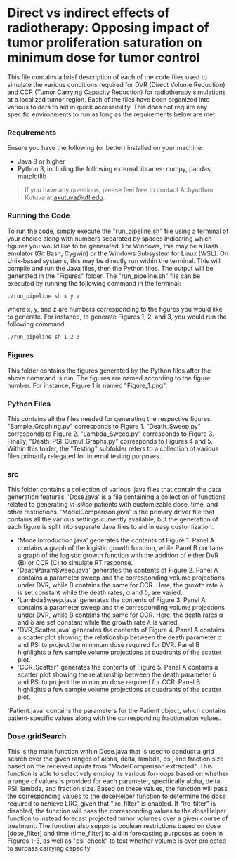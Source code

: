# Direct vs indirect effects of radiotherapy: Opposing impact of tumor proliferation saturation on minimum dose for tumor control
This file contains a brief description of each of the code files used to simulate the various conditions required for DVR (Direct Volume Reduction) and CCR (Tumor Carrying Capacity Reduction) for radiotherapy simulations at a localized tumor region. Each of the files have been organized into various folders to aid in quick accessibility. This does not require any specific environments to run as long as the requirements below are met.
### Requirements
Ensure you have the following (or better) installed on your machine:
* Java 8 or higher
* Python 3, including the following external libraries: numpy, pandas, matplotlib
> If you have any questions, please feel free to contact Achyudhan Kutuva at akutuva@ufl.edu.
### Running the Code
To run the code, simply execute the "run_pipeline.sh" file using a terminal of your choice along with numbers separated by spaces indicating which figures you would like to be generated. For Windows, this may be a Bash emulator (Git Bash, Cygwin) or the Windows Subsystem for Linux (WSL). On Unix-based systems, this may be directly run within the terminal. This will compile and run the Java files, then the Python files. The output will be generated in the "Figures" folder. The "run_pipeline.sh" file can be executed by running the following command in the terminal:
``` bash
./run_pipeline.sh x y z
```
where x, y, and z are numbers corresponding to the figures you would like to generate. For instance, to generate Figures 1, 2, and 3, you would run the following command:
``` bash
./run_pipeline.sh 1 2 3
```

### Figures
This folder contains the figures generated by the Python files after the above command is run. The figures are named according to the figure number. For instance, Figure 1 is named "Figure_1.png".
### Python Files
This contains all the files needed for generating the respective figures. "Sample_Graphing.py" corresponds to Figure 1. "Death_Sweep.py" corresponds to Figure 2. "Lambda_Sweep.py" corresponds to Figure 3. Finally, "Death_PSI_Cumul_Graphs.py" corresponds to Figures 4 and 5. Within this folder, the "Testing" subfolder refers to a collection of various files primarily relegated for internal testing purposes.
### src
This folder contains a collection of various .java files that contain the data generation features. 'Dose.java' is a file containing a collection of functions related to generating *in-silico* patients with customizable dose, time, and other restrictions. 'ModelComparison.java' is the primary driver file that contains all the various settings currently available, but the generation of each figure is split into separate Java files to aid in easy customization. 

* 'ModelIntroduction.java' generates the contents of Figure 1. Panel A contains a graph of the logistic growth function, while Panel B contains a graph of the logistic growth function with the addition of either DVR (B) or CCR (C) to simulate RT response.
* 'DeathParamSweep.java' generates the contents of Figure 2. Panel A contains a parameter sweep and the corresponding volume projections under DVR, while B contains the same for CCR. Here, the growth rate λ is set constant while the death rates, α and δ, are varied.
* 'LambdaSweep.java' generates the contents of Figure 3. Panel A contains a parameter sweep and the corresponding volume projections under DVR, while B contains the same for CCR. Here, the death rates α and δ are set constant while the growth rate λ is varied.
* 'DVR_Scatter.java' generates the contents of Figure 4. Panel A contains a scatter plot showing the relationship between the death parameter α and PSI to project the minimum dose required for DVR. Panel B highlights a few sample volume projections at quadrants of the scatter plot.
* 'CCR_Scatter" generates the contents of Figure 5. Panel A contains a scatter plot showing the relationship between the death parameter δ and PSI to project the minimum dose required for CCR. Panel B highlights a few sample volume projections at quadrants of the scatter plot.

'Patient.java' contains the parameters for the Patient object, which contains patient-specific values along with the corresponding fractionation values.
### Dose.gridSearch
This is the main function within Dose.java that is used to conduct a grid search over the given ranges of alpha, delta, lambda, psi, and fraction size based on the received inputs from "ModelComparison.extracted". This function is able to selectively employ its various for-loops based on whether a range of values is provided for each parameter, specifically alpha, delta, PSI, lambda, and fraction size. Based on these values, the function will pass the corresponding values to the doseHelper function to determine the dose required to achieve LRC, given that "lrc_filter" is enabled. If "lrc_filter" is disabled, the function will pass the corresponding values to the doseHelper function to instead forecast projected tumor volumes over a given course of treatment. The function also supports boolean restrictions based on dose (dose_filter) and time (time_filter) to aid in forecasting purposes as seen in Figures 1-3, as well as "psi-check" to test whether volume is ever projected to surpass carrying capacity.